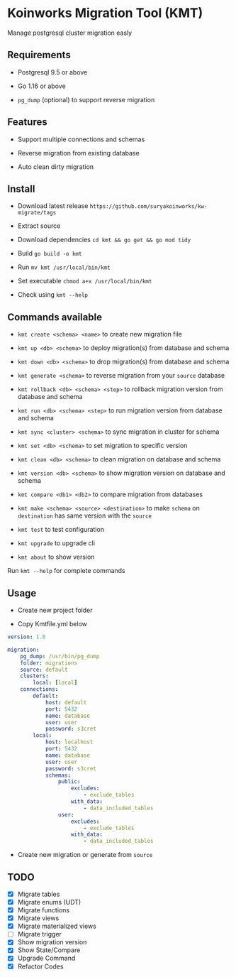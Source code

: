 # Koinworks Migration Tool (KMT)

Manage postgresql cluster migration easly

## Requirements

- Postgresql 9.5 or above

- Go 1.16 or above

- `pg_dump` (optional) to support reverse migration

## Features

- Support multiple connections and schemas

- Reverse migration from existing database

- Auto clean dirty migration

## Install

- Download latest release `https://github.com/suryakoinworks/kw-migrate/tags`

- Extract source

- Download dependencies `cd kmt && go get && go mod tidy`

- Build `go build -o kmt`

- Run `mv kmt /usr/local/bin/kmt`

- Set executable `chmod a+x /usr/local/bin/kmt`

- Check using `kmt --help`

## Commands available

- `kmt create <schema> <name>` to create new migration file

- `kmt up <db> <schema>` to deploy migration(s) from database and schema

- `kmt down <db> <schema>` to drop migration(s) from database and schema

- `kmt generate <schema>` to reverse migration from your `source` database

- `kmt rollback <db> <schema> <step>` to rollback migration version from database and schema

- `kmt run <db> <schema> <step>` to run migration version from database and schema

- `kmt sync <cluster> <schema>` to sync migration in cluster for schema

- `kmt set <db> <schema>` to set migration to specific version

- `kmt clean <db> <schema>` to clean migration on database and schema

- `kmt version <db> <schema>` to show migration version on database and schema

- `kmt compare <db1> <db2>` to compare migration from databases

- `kmt make <schema> <source> <destination>` to make `schema` on `destination` has same version with the `source`

- `kmt test` to test configuration

- `kmt upgrade` to upgrade cli

- `kmt about` to show version

Run `kmt --help` for complete commands

## Usage

- Create new project folder

- Copy Kmtfile.yml below

```yaml
version: 1.0

migration:
    pg_dump: /usr/bin/pg_dump
    folder: migrations
    source: default
    clusters:
        local: [local]
    connections:
        default:
            host: default
            port: 5432
            name: database
            user: user
            password: s3cret
        local:
            host: localhost
            port: 5432
            name: database
            user: user
            password: s3cret
            schemas:
                public:
                    excludes:
                        - exclude_tables
                    with_data:
                        - data_included_tables
                user:
                    excludes:
                        - exclude_tables
                    with_data:
                        - data_included_tables
```

- Create new migration or generate from `source`

## TODO

- [x] Migrate tables
- [x] Migrate enums (UDT)
- [x] Migrate functions
- [x] Migrate views
- [x] Migrate materialized views
- [ ] Migrate trigger
- [x] Show migration version
- [x] Show State/Compare
- [x] Upgrade Command
- [x] Refactor Codes
